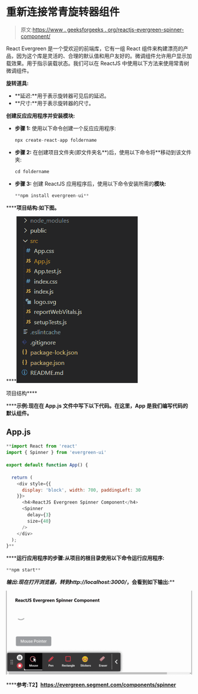 # 重新连接常青旋转器组件

> 原文:[https://www . geeksforgeeks . org/reactjs-evergreen-spinner-component/](https://www.geeksforgeeks.org/reactjs-evergreen-spinner-component/)

React Evergreen 是一个受欢迎的前端库，它有一组 React 组件来构建漂亮的产品，因为这个库是灵活的、合理的默认值和用户友好的。微调组件允许用户显示加载效果。用于指示装载状态。我们可以在 ReactJS 中使用以下方法来使用常青树微调组件。

**旋转道具:**

*   **延迟:**用于表示旋转器可见后的延迟。
*   **尺寸:**用于表示旋转器的尺寸。

**创建反应应用程序并安装模块:**

*   **步骤 1:** 使用以下命令创建一个反应应用程序:

    ```jsx
    npx create-react-app foldername
    ```

*   **步骤 2:** 在创建项目文件夹(即文件夹名**)后，使用以下命令将**移动到该文件夹:

    ```jsx
    cd foldername
    ```

*   **步骤 3:** 创建 ReactJS 应用程序后，使用以下命令安装所需的****模块:****

    ```jsx
    **npm install evergreen-ui**
    ```

******项目结构:**如下图。****

****![](img/f04ae0d8b722a9fff0bd9bd138b29c23.png)

项目结构**** 

******示例:**现在在 **App.js** 文件中写下以下代码。在这里，App 是我们编写代码的默认组件。****

## ****App.js****

```jsx
**import React from 'react'
import { Spinner } from 'evergreen-ui'

export default function App() {

  return (
    <div style={{
      display: 'block', width: 700, paddingLeft: 30
    }}>
      <h4>ReactJS Evergreen Spinner Component</h4>
      <Spinner
        delay={3}
        size={40}
      />
    </div>
  );
}**
```

******运行应用程序的步骤:**从项目的根目录使用以下命令运行应用程序:****

```jsx
**npm start**
```

******输出:**现在打开浏览器，转到***http://localhost:3000/***，会看到如下输出:****

****![](img/a0e53579189bdec2b2717b79e5edd5f9.png)****

******参考:**T2】https://evergreen.segment.com/components/spinner****